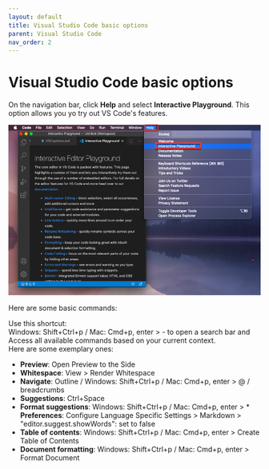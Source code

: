 ```yaml
---
layout: default
title: Visual Studio Code basic options
parent: Visual Studio Code
nav_order: 2
---
```


Visual Studio Code basic options
=========  

On the navigation bar, click **Help** and select **Interactive Playground**. This option allows you yo try out VS Code's features.    

![vscoptions](/assets/images/vscIEP.png) 

Here are some basic commands:  


Use this shortcut:  
Windows: Shift+Ctrl+p / Mac: Cmd+p, enter > - to open a search bar and Access all available commands based on your current context.  
Here are some exemplary ones:  

* **Preview**: Open Preview to the Side  
* **Whitespace**: View > Render Whitespace
* **Navigate**: Outline / Windows: Shift+Ctrl+p / Mac: Cmd+p, enter > @ / breadcrumbs
* **Suggestions**: Ctrl+Space
* **Format suggestions**: Windows: Shift+Ctrl+p / Mac: Cmd+p, enter > * **Preferences**: Configure Language Specific Settings > Markdown > "editor.suggest.showWords": set to false
* **Table of contents**: Windows: Shift+Ctrl+p / Mac: Cmd+p, enter > Create Table of Contents
* **Document formatting**: Windows: Shift+Ctrl+p / Mac: Cmd+p, enter > Format Document
